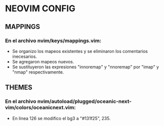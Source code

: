 # NEOVIM CONFIG

## MAPPINGS
### En el archivo nvim/keys/mappings.vim:
- Se organizo los mapeos existentes y se eliminaron los comentarios inecesarios.
- Se agregaron mapeos nuevos.
- Se sustituyeron las expresiones "innoremap" y "nnoremap" por "imap"
  y "nmap" respectivamente.

## THEMES
### En el archivo nvim/autoload/plugged/oceanic-next-vim/colors/oceanicnext.vim:
- En linea 126 se modifico el bg3 a "#131f25", 235.

